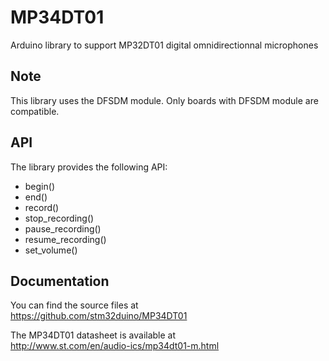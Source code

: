# MP34DT01
Arduino library to support MP32DT01 digital omnidirectionnal microphones

## Note

This library uses the DFSDM module. Only boards with DFSDM module are compatible.

## API

The library provides the following API:

* begin()
* end()
* record()
* stop_recording()
* pause_recording()
* resume_recording()
* set_volume()

## Documentation

You can find the source files at  
https://github.com/stm32duino/MP34DT01

The MP34DT01 datasheet is available at  
http://www.st.com/en/audio-ics/mp34dt01-m.html
